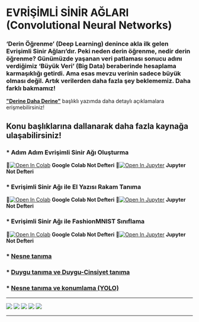 # EVRİŞİMLİ SİNİR AĞLARI (Convolutional Neural Networks)

### ‘Derin Öğrenme’ (Deep Learning) denince akla ilk gelen Evrişimli Sinir Ağları’dır. Peki neden derin öğrenme, nedir derin öğrenme? Günümüzde yaşanan veri patlaması sonucu adını verdiğimiz ‘Büyük Veri’ (Big Data) beraberinde hesaplama karmaşıklığı getirdi. Ama esas mevzu verinin sadece büyük olması değil. Artık verilerden daha fazla şey beklememiz. Daha farklı bakmamız!

**["Derine Daha Derine"](https://medium.com/deep-learning-turkiye/deri%CC%87ne-daha-deri%CC%87ne-evri%C5%9Fimli-sinir-a%C4%9Flar%C4%B1-2813a2c8b2a9)** başlıklı yazımda daha detaylı açıklamalara erişmebilirsiniz!

## Konu başlıklarına dallanarak daha fazla kaynağa ulaşabilirsiniz!

### * Adım Adım Evrişimli Sinir Ağı Oluşturma
📌[![Open In Colab](https://colab.research.google.com/assets/colab-badge.svg)](https://colab.research.google.com/github/ayyucekizrak/Udemy_DerinOgrenmeyeGiris/blob/master/Evrisimli_Sinir_Aglari/EvrisimliSinirAgi_AdimAdim.ipynb) **Google Colab Not Defteri**
📌[![Open In Jupyter](https://github.com/jupyter/notebook/blob/master/docs/resources/icon_32x32.svg)](https://nbviewer.jupyter.org/github/ayyucekizrak/Udemy_DerinOgrenmeyeGiris/blob/master/Evrisimli_Sinir_Aglari/EvrisimliSinirAgi_AdimAdim.ipynb) **Jupyter Not Defteri** 
### * Evrişimli Sinir Ağı ile El Yazısı Rakam Tanıma
📌[![Open In Colab](https://colab.research.google.com/assets/colab-badge.svg)](https://colab.research.google.com/github/ayyucekizrak/Udemy_DerinOgrenmeyeGiris/blob/master/Evrisimli_Sinir_Aglari/RakamTanima_CNN.ipynb) **Google Colab Not Defteri**
📌[![Open In Jupyter](https://github.com/jupyter/notebook/blob/master/docs/resources/icon_32x32.svg)](https://nbviewer.jupyter.org/github/ayyucekizrak/Udemy_DerinOgrenmeyeGiris/blob/master/Evrisimli_Sinir_Aglari/RakamTanima_CNN.ipynb) **Jupyter Not Defteri** 
### * Evrişimli Sinir Ağı ile FashionMNIST Sınıflama
📌[![Open In Colab](https://colab.research.google.com/assets/colab-badge.svg)](https://colab.research.google.com/github/ayyucekizrak/Udemy_DerinOgrenmeyeGiris/blob/master/Evrisimli_Sinir_Aglari/Fashion_MNIST.ipynb) **Google Colab Not Defteri**
📌[![Open In Jupyter](https://github.com/jupyter/notebook/blob/master/docs/resources/icon_32x32.svg)](https://nbviewer.jupyter.org/github/ayyucekizrak/Udemy_DerinOgrenmeyeGiris/blob/master/Evrisimli_Sinir_Aglari/Fashion_MNIST.ipynb) **Jupyter Not Defteri** 
### * [Nesne tanıma](https://github.com/ayyucekizrak/Udemy_DerinOgrenmeyeGiris/tree/master/Evrisimli_Sinir_Aglari/Nesne_Tanima)
### * [Duygu tanıma ve Duygu-Cinsiyet tanıma](https://github.com/ayyucekizrak/Udemy_DerinOgrenmeyeGiris/tree/master/Evrisimli_Sinir_Aglari/Duygu_Tanima)
### * [Nesne tanıma ve konumlama (YOLO)](https://github.com/ayyucekizrak/Udemy_DerinOgrenmeyeGiris/tree/master/Evrisimli_Sinir_Aglari/YOLO_ile_Nesne_Yeri_Tespiti)

---

![](https://github.com/ayyucekizrak/Udemy_DerinOgrenmeyeGiris/blob/master/Evrisimli_Sinir_Aglari/nesneler.PNG)
![](https://github.com/ayyucekizrak/Udemy_DerinOgrenmeyeGiris/blob/master/Evrisimli_Sinir_Aglari/kemal%20sunal.png)
![](https://github.com/ayyucekizrak/Udemy_DerinOgrenmeyeGiris/blob/master/Evrisimli_Sinir_Aglari/ksgrafik.png)
![](https://github.com/ayyucekizrak/Udemy_DerinOgrenmeyeGiris/blob/master/Evrisimli_Sinir_Aglari/javierbardem.png)
![](https://github.com/ayyucekizrak/Udemy_DerinOgrenmeyeGiris/blob/master/Evrisimli_Sinir_Aglari/yolo.PNG)

---



